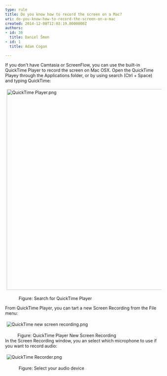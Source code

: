 ```yaml
---
type: rule
title: Do you know how to record the screen on a Mac?
uri: do-you-know-how-to-record-the-screen-on-a-mac
created: 2014-12-08T12:03:19.0000000Z
authors:
- id: 36
  title: Daniel Šmon
- id: 1
  title: Adam Cogan

---
```


 If you don't have Camtasia or ScreenFlow, you can use the built-in QuickTime Player to record the screen on Mac OSX. 
​Open the QuickTime Playey through the Applications folder, or by using search (Ctrl + Space) and typing QuickTime:
<dl class="ssw15-rteElement-ImageArea"><img alt="QuickTime Player.png" src="/DesignandPresentation/RulesToBetterVideoRecording/SiteAssets/Pages/Do-you-know-how-to-record-th-screen-on-a-Mac/QuickTime%20Player.png" style="margin&#58;5px;width&#58;650px;"></dl><dd class="ssw15-rteElement-FigureNormal">&#160;Figure&#58; Search for QuickTime Player</dd>


From QuickTime Player, you can tart a new Screen Recording from the File menu:
<dl class="ssw15-rteElement-ImageArea"><img alt="QuickTime new screen recording.png" src="/DesignandPresentation/RulesToBetterVideoRecording/SiteAssets/Pages/Do-you-know-how-to-record-th-screen-on-a-Mac/QuickTime%20new%20screen%20recording.png" style="margin&#58;5px;"></dl><dd class="ssw15-rteElement-FigureNormal">Figure&#58; QuickTime Player New Screen Recording&#160;</dd>
In the Screen Recording window, you an select which microphone to use if you want to record audio:
<dl class="ssw15-rteElement-ImageArea"><img alt="QuickTime Recorder.png" src="/DesignandPresentation/RulesToBetterVideoRecording/SiteAssets/Pages/Do-you-know-how-to-record-th-screen-on-a-Mac/QuickTime%20Recorder.png" style="margin&#58;5px;"></dl><dd class="ssw15-rteElement-FigureNormal">&#160;Figure&#58; Select your audio device</dd>

